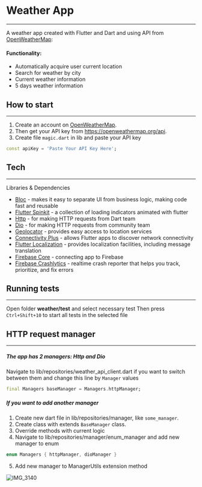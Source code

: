 # Weather App
---
A weather app created with Flutter and Dart and using API from [OpenWeatherMap]:

#### Functionality:

- Automatically acquire user current location
- Search for weather by city
- Current weather information
- 5 days weather information
## How to start
---
1. Create an account on [OpenWeatherMap].
2. Then get your API key from https://openweathermap.org/api.
3. Create file `magic.dart` in lib and paste your API key
```dart
const apiKey = 'Paste Your API Key Here';
```
## Tech
---
Libraries & Dependencies

- [Bloc] - makes it easy to separate UI from business logic, making code fast and reusable
- [Flutter Spinkit] - a collection of loading indicators animated with flutter
- [Http] - for making HTTP requests from Dart team
- [Dio] - for making HTTP requests from community team
- [Geolocator] - provides easy access to location services
- [Connectivity Plus] - allows Flutter apps to discover network connectivity
- [Flutter Localization] - provides localization facilities, including message translation
- [Firebase Core] - connecting app to Firebase
- [Firebase Crashlytics] - realtime crash reporter that helps you track, prioritize, and fix errors

## Running tests
---
Open folder **weather/test** and select necessary test
Then press `Ctrl+Shift+10` to start all tests in the selected file

## HTTP request manager
---
##### The app has 2 managers: Http and Dio

Navigate to lib/repositories/weather_api_client.dart if you want to switch between them and change this line by `Manager` values
```dart
final Managers baseManager = Managers.httpManager;
```


##### If you want to add another manager
1. Create new dart file in lib/repositories/manager, like `some_manager`.
2. Create class with extends `BaseManager` class.
3. Override methods with current logic
4. Navigate to lib/repositories/manager/enum_manager and add new manager to enum
```dart 
enum Managers { httpManager, dioManager }
```
5. Add new manager to ManagerUtils extension method



[OpenWeatherMap]: <https://openweathermap.org/>
[Bloc]: <https://pub.dev/packages/flutter_bloc>
[Flutter Spinkit]: <https://pub.dev/packages/flutter_spinkit>
[Http]: <https://pub.dev/packages/http>
[Dio]: <https://pub.dev/packages/dio>
[Geolocator]: <https://pub.dev/packages/geolocator>
[Connectivity Plus]: <https://pub.dev/packages/connectivity_plus>
[Flutter Localization]: <https://pub.dev/packages/flutter_localization>
[Firebase Core]: <https://pub.dev/packages/firebase_core>
[Firebase Crashlytics]: <https://pub.dev/packages/firebase_crashlytics>


![IMG_3140](https://github.com/weluid/Weather/assets/IMG_3140.gif)

